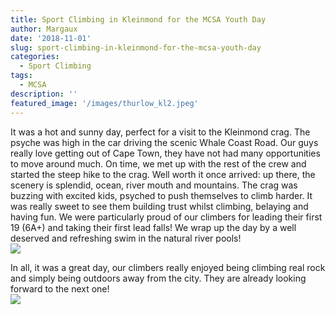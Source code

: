 ```yaml
---
title: Sport Climbing in Kleinmond for the MCSA Youth Day
author: Margaux
date: '2018-11-01'
slug: sport-climbing-in-kleinmond-for-the-mcsa-youth-day
categories:
  - Sport Climbing
tags:
  - MCSA
description: ''
featured_image: '/images/thurlow_kl2.jpeg'
---
```


It was a hot and sunny day, perfect for a visit to the Kleinmond crag. The psyche was high in the car driving the scenic Whale Coast Road. Our guys really love getting out of Cape Town, they have not had many opportunities to move around much. On time, we met up with the rest of the crew and started the steep hike to the crag. Well worth it once arrived: up there, the scenery is splendid, ocean, river mouth and mountains. 
The crag was buzzing with excited kids, psyched to push themselves to climb harder. It was really sweet to see them building trust whilst climbing, belaying and having fun. We were particularly proud of our climbers for leading their first 19 (6A+) and taking their first lead falls! We wrap up the day by a well deserved and refreshing swim in the natural river pools!  
![](/images/thurlow_kl.jpeg)

In all, it was a great day, our climbers really enjoyed being climbing real rock and simply being outdoors away from the city. They are already looking forward to the next one!  
![](/images/thurlow_kl2.jpeg)
